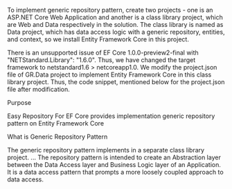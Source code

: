 To implement generic repository pattern, create two projects - one is an ASP.NET Core Web Application and another is a class library project, which are Web and Data respectively in the solution. The class library is named as Data project, which has data access logic with a generic repository, entities, and context, so we install Entity Framework Core in this project.
 
There is an unsupported issue of EF Core 1.0.0-preview2-final with "NETStandard.Library": "1.6.0". Thus, we have changed the target framework to netstandard1.6 > netcoreapp1.0. We modify the project.json file of GR.Data project to implement Entity Framework Core in this class library project. Thus, the code snippet, mentioned below for the project.json file after modification.

Purpose

Easy Repository For EF Core provides implementation generic repository pattern on Entity Framework Core

What is Generic Repository Pattern

The generic repository pattern implements in a separate class library project. ... The repository pattern is intended to create an Abstraction layer between the Data Access layer and Business Logic layer of an Application. It is a data access pattern that prompts a more loosely coupled approach to data access.
